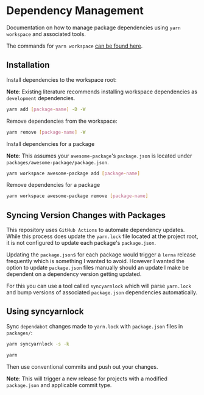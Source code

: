 # Dependency Management

Documentation on how to manage package dependencies using `yarn workspace` and associated tools.

The commands for `yarn workspace` [can be found here](https://classic.yarnpkg.com/en/docs/cli/workspace).

## Installation

Install dependencies to the workspace root:

**Note**: Existing literature recommends installing workspace dependencies as `development` dependencies.

```bash
yarn add [package-name] -D -W
```

Remove dependencies from the workspace:

```bash
yarn remove [package-name] -W
```

Install dependencies for a package

**Note**: This assumes your `awesome-package`'s `package.json` is located under `packages/awesome-package/package.json`.

```bash
yarn workspace awesome-package add [package-name]
```

Remove dependencies for a package

```bash
yarn workspace awesome-package remove [package-name]
```

## Syncing Version Changes with Packages

This repository uses `GitHub Actions` to automate dependency updates. While this process does update the `yarn.lock` file located at the project root, it is not configured to update each package's `package.json`.

Updating the `package.json`s for each package would trigger a `lerna` release frequently which is something I wanted to avoid. However I wanted the option to update `package.json` files manually should an update I make be dependent on a dependency version getting updated.

For this you can use a tool called `syncyarnlock` which will parse `yarn.lock` and bump versions of associated `package.json` dependencies automatically.

## Using syncyarnlock

Sync `dependabot` changes made to `yarn.lock` with `package.json` files in `packages/`:

```bash
yarn syncyarnlock -s -k
```

```bash
yarn
```

Then use conventional commits and push out your changes.

**Note**: This will trigger a new release for projects with a modified `package.json` and applicable commit type.
